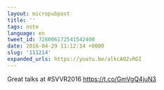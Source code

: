 ```yaml
---
layout: micropubpost
title: ''
tags: note
language: en
tweet_id: 726006172541542400
date: 2016-04-29 11:12:14 +0000
slug: '111214'
expanded_urls: https://youtu.be/alkcAO2vRGI
---
```

Great talks at #SVVR2016 https://t.co/GmVgQ4juN3
